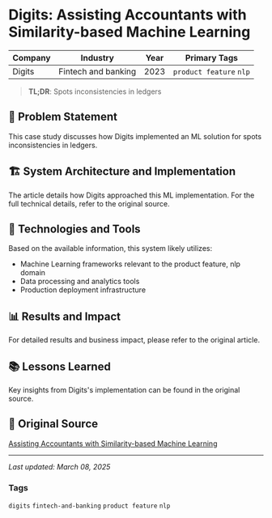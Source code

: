 # Digits: Assisting Accountants with Similarity-based Machine Learning

| Company | Industry | Year | Primary Tags | 
|---------|----------|------|--------------|
| Digits | Fintech and banking | 2023 | `product feature` `nlp` |

> **TL;DR**: Spots inconsistencies in ledgers

## 📝 Problem Statement

This case study discusses how Digits implemented an ML solution for spots inconsistencies in ledgers.

## 🏗️ System Architecture and Implementation

The article details how Digits approached this ML implementation. For the full technical details, refer to the original source.

## 🔧 Technologies and Tools

Based on the available information, this system likely utilizes:

- Machine Learning frameworks relevant to the product feature, nlp domain
- Data processing and analytics tools
- Production deployment infrastructure

## 📊 Results and Impact

For detailed results and business impact, please refer to the original article.

## 📚 Lessons Learned

Key insights from Digits's implementation can be found in the original source.

## 🔗 Original Source

[Assisting Accountants with Similarity-based Machine Learning](https://digits.com/developer/posts/assisting-accountants-with-similarity-based-machine-learning/)

---

*Last updated: March 08, 2025*

### Tags

`digits` `fintech-and-banking` `product feature` `nlp`
